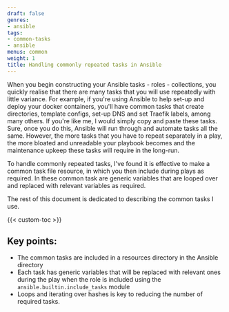 ```yaml
---
draft: false
genres:
- ansible
tags:
- common-tasks
- ansible
menus: common
weight: 1
title: Handling commonly repeated tasks in Ansible
---
```


When you begin constructing your Ansible tasks - roles - collections, you quickly realise that there are many tasks that you will use repeatedly with little variance. For example, if you're using Ansible to help set-up and deploy your docker containers, you'll have common tasks that create directories, template configs, set-up DNS and set Traefik labels, among many others. If you're like me, I would simply copy and paste these tasks. Sure, once you do this, Ansible will run through and automate tasks all the same. However, the more tasks that you have to repeat separately in a play, the more bloated and unreadable your playbook becomes and the maintenance upkeep these tasks will require in the long-run.

To handle commonly repeated tasks, I've found it is effective to make a common task file resource, in which you then include during plays as required. In these common task are generic variables that are looped over and replaced with relevant variables as required.

The rest of this document is dedicated to describing the common tasks I use.

{{< custom-toc >}}

## Key points:
   - The common tasks are included in a resources directory in the Ansible directory
   - Each task has generic variables that will be replaced with relevant ones during the play when the role is included using the `ansible.builtin.include_tasks` module
   - Loops and iterating over hashes is key to reducing the number of required tasks.